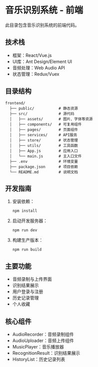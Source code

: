 # 音乐识别系统 - 前端

此目录包含音乐识别系统的前端代码。

## 技术栈

- 框架：React/Vue.js
- UI库：Ant Design/Element UI
- 音频处理：Web Audio API
- 状态管理：Redux/Vuex

## 目录结构

```
frontend/
  ├── public/           # 静态资源
  ├── src/              # 源代码
  │   ├── assets/       # 图片、字体等资源
  │   ├── components/   # 可复用组件
  │   ├── pages/        # 页面组件
  │   ├── services/     # API服务
  │   ├── store/        # 状态管理
  │   ├── utils/        # 工具函数
  │   ├── App.js        # 应用入口
  │   └── main.js       # 主入口文件
  ├── .env              # 环境变量
  ├── package.json      # 项目依赖
  └── README.md         # 说明文档
```

## 开发指南

1. 安装依赖：
   ```
   npm install
   ```

2. 启动开发服务器：
   ```
   npm run dev
   ```

3. 构建生产版本：
   ```
   npm run build
   ```

## 主要功能

- 音频录制与上传界面
- 识别结果展示
- 用户登录与注册
- 历史记录管理
- 个人收藏

## 核心组件

- AudioRecorder：音频录制组件
- AudioUploader：音频上传组件
- MusicPlayer：音乐播放器
- RecognitionResult：识别结果展示
- HistoryList：历史记录列表 